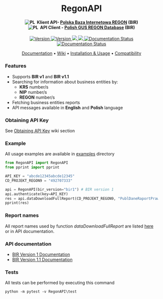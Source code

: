 <h1 align="center">
  <a>
    RegonAPI
  </a>
  <br>
</h1>

<h4 align="center">
  <img src="https://rolzwy7.github.io/cdn/flags/pl.png" alt="PL">
    &nbsp;Klient API- <a href="https://api.stat.gov.pl/Home/RegonApi">Polska Baza Internetowa REGON</a> (BIR)
  <br>
  <img src="https://rolzwy7.github.io/cdn/flags/en.png" alt="PL">
    &nbsp;API Client - <a href="https://api.stat.gov.pl/Home/RegonApi">Polish GUS REGON Database</a> (BIR)
</h4>

<p align="center">
  <a href="https://github.com/rolzwy7/RegonAPI/releases">
    <img src="https://img.shields.io/github/tag/rolzwy7/RegonAPI.svg" alt="Version">
  </a>
  <a href="https://pypi.org/project/RegonAPI/">
    <img src="https://img.shields.io/pypi/v/RegonAPI.svg" alt="Version">
  </a>
  <a href="LICENSE">
    <img src="https://img.shields.io/github/license/rolzwy7/RegonAPI.svg">
  </a>
  <a href="https://github.com/rolzwy7/RegonAPI/issues?utf8=%E2%9C%93&q=is%3Aissue+is%3Aclosed">
    <img src="https://img.shields.io/github/issues-closed-raw/rolzwy7/RegonAPI.svg">
  </a>
  <a href='https://regonapi.readthedocs.io/en/latest/?badge=latest'>
    <img src='https://readthedocs.org/projects/regonapi/badge/?version=latest' alt='Documentation Status' />
  </a>
  <a href='https://regonapi.readthedocs.io/en/latest/?badge=latest'>
    <img src='https://img.shields.io/travis/com/rolzwy7/RegonAPI.svg' alt='Documentation Status' />
  </a>

</p>

<p align="center">
  <a href="#documentation">Documentation</a> •
  <a href="https://github.com/rolzwy7/RegonAPI/wiki">Wiki</a> •
  <a href="https://github.com/rolzwy7/RegonAPI/wiki/Installation-&-Usage">Installation & Usage</a> •
  <a href="https://github.com/rolzwy7/RegonAPI/wiki/Compatibility">Compatibility</a>
</p>


### Features
- Supports **BIR v1** and **BIR v1.1**
- Searching for information about business entities by:
  - **KRS** number/s
  - **NIP** number/s
  - **REGON** number/s
- Fetching business entities reports
- API messages available in **English** and **Polish** language

### Obtaining API Key
See [Obtaining API Key](https://github.com/rolzwy7/RegonAPI/wiki/Obtaining-API-Key) wiki section

### Example
All usage examples are available in [examples](https://github.com/rolzwy7/RegonAPI/tree/master/examples) directory
```python
from RegonAPI import RegonAPI
from pprint import pprint

API_KEY = "abcde12345abcde12345"
CD_PROJEKT_REGON9 = "492707333"

api = RegonAPI(bir_version="bir1") # BIR version 1
api.authenticate(key=API_KEY)
res = api.dataDownloadFullReport(CD_PROJEKT_REGON9, "PublDaneRaportPrawna")
pprint(res)
```

### Report names
All report names used by function <i>dataDownloadFullReport</i> are listed <a href="https://github.com/rolzwy7/RegonAPI/wiki/Report-names">here</a> or in API documentation.

### API documentation
- [BIR Version 1 Documentation](https://api.stat.gov.pl/Content/files/regon/regon_-_instrukcja_techniczna_bir1_dla_podmiotow_komercyjnych_v019.zip)
- [BIR Version 1.1 Documentation](https://api.stat.gov.pl/Content/files/regon/GUS-Regon-UslugaBIR11-dokumentacja_v1.02.zip)

### Tests
All tests can be performed by executing this command
```
python -m pytest -v RegonAPI\test
```
